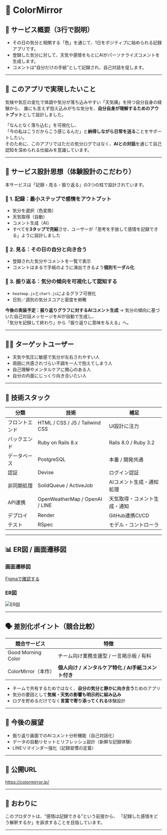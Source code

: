# 🎨 ColorMirror

## 🚀 サービス概要（3行で説明）
- その日の気分と相関する「色」を通じて、1日をポジティブに始められる記録アプリです。
- 登録した気分に対して、天気や感情をもとにAIがパーソナライズコメントを生成します。
- コメントは“自分だけの手紙”として記録され、自己対話を促します。

---

## 🎯 このアプリで実現したいこと
気候や気圧の変化で体調や気分が落ち込みやすい「天気痛」を持つ自分自身の経験から、
誰にも言えず抱え込みがちな気分を、**自分自身が理解するためのアウトプット**として設計しました。

「なんとなく落ち込む」を可視化し、  
「今の私はこうだからこう感じるんだ」と**納得しながら日常を送る**ことをサポートしたい。  
そのために、このアプリではただの気分ログではなく、**AIとの対話**を通じて自己認知を深められる仕組みを意識しています。

---

## 🧠 サービス設計思想（体験設計のこだわり）
本サービスは「記録・見る・振り返る」の3つの柱で設計されています。

### 🔹 1. 記録：最小ステップで感情をアウトプット
- 気分を選択（色変換）
- 天気取得（自動）
- コメント生成（AI）
- すべてを**3タップで完結**させ、ユーザーが「思考を手放して感情を記録できる」ように設計しました

### 🔹 2. 見る：その日の自分と向き合う
- 登録された気分やコメントを一覧で表示
- コメントはまるで手紙のように演出できるよう**個別モーダル化**
### 🔹 3. 振り返る：気分の傾向を可視化して認知する
- `heatmap.js`と`chart.js`によるグラフ可視化
- 日別／週別の気分スコアと密度を俯瞰

**今後の実装予定：振り返りグラフに対するAIコメント生成**
→ 気分の傾向に基づいた自己対話メッセージをAIが自動で生成し、  
「気分を記録して終わり」から「振り返りに意味を与える」へ。

---

## 🧑‍💻 ターゲットユーザー
- 天気や気圧に敏感で気分が左右されやすい人
- 周囲に共感されづらい不調を一人で抱えてしまう人
- 自己理解やメンタルケアに関心のある人
- 自分の内面にじっくり向き合いたい人

---

## 🔧 技術スタック

| 分類             | 技術                     | 補足                         |
|------------------|--------------------------|------------------------------|
| フロントエンド   | HTML / CSS / JS / Tailwind CSS | UI設計に注力 |
| バックエンド     | Ruby on Rails 8.x        | Rails 8.0 / Ruby 3.2        |
| データベース     | PostgreSQL               | 本番 / 開発共通             |
| 認証             | Devise                   | ログイン認証                 |
| 非同期処理       | SolidQueue / ActiveJob   | AIコメント生成・通知処理     |
| API連携          | OpenWeatherMap / OpenAI / LINE | 天気取得・コメント生成・通知 |
| デプロイ         | Render                   | GitHub連携CI/CD              |
| テスト           | RSpec                    | モデル・コントローラ        |

---

## 📊 ER図 / 画面遷移図

### 画面遷移図
[Figmaで確認する](https://www.figma.com/design/c6JfZFIlQ5UGLUAM31DEuB/RUNTEQ%E5%8D%92%E5%88%B6%E3%82%A2%E3%83%97%E3%83%AA-%E7%94%BB%E9%9D%A2%E9%81%B7%E7%A7%BB%E5%9B%B3?node-id=0-1)

### ER図
![ER図](https://github.com/user-attachments/assets/7f9d5ecf-5873-4b55-967b-3ddd7a40973e)

---

## 🗣️ 差別化ポイント（競合比較）

| 競合サービス       | 特徴                                               |
|--------------------|----------------------------------------------------|
| Good Morning Color | チーム向け業務支援型 / 一言掲示板 / 有料          |
| ColorMirror（本作）| **個人向け / メンタルケア特化 / AI手紙コメント付き** |

- チームで共有するためではなく、**自分の気分と静かに向き合う**ためのアプリ
- 気分の要因として**気候・天気の影響も明示的に組み込み**
- ログを貯めるだけでなく**言葉で寄り添ってくれる**体験設計

---

## 📣 今後の展望
- 振り返り画面でのAIコメント分析機能（自己対話化）
- データの自動リセットとリフレッシュ設計（新鮮な記録体験）
- LINEリマインダー強化（記録習慣の定着）

---

## 🔗 公開URL

https://colormirror.jp/

---


## 🏁 おわりに

このプロダクトは、“感情は記録できる”という前提から、
「記録した感情をどう解釈するか」を訴求することを目指しています。


---
